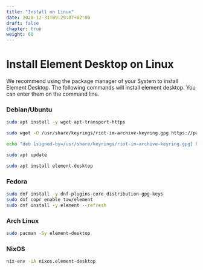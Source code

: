 ```yaml
---
title: "Install on Linux"
date: 2020-12-31T09:29:07+02:00
draft: false
chapter: true
weight: 60
---
```

# Install Element Desktop on Linux
We recommend using the package manager of your System to install Element Desktop. The following commands will install element desktop. You can enter them on the command line.

### Debian/Ubuntu
```sh
sudo apt install -y wget apt-transport-https

sudo wget -O /usr/share/keyrings/riot-im-archive-keyring.gpg https://packages.riot.im/debian/riot-im-archive-keyring.gpg

echo "deb [signed-by=/usr/share/keyrings/riot-im-archive-keyring.gpg] https://packages.riot.im/debian/ default main" | sudo tee /etc/apt/sources.list.d/riot-im.list

sudo apt update

sudo apt install element-desktop
```
### Fedora
```sh
sudo dnf install -y dnf-plugins-core distribution-gpg-keys
sudo dnf copr enable taw/element
sudo dnf install -y element --refresh
```
### Arch Linux
```sh
sudo pacman -Sy element-desktop
```
### NixOS
```sh
nix-env -iA nixos.element-desktop
```
